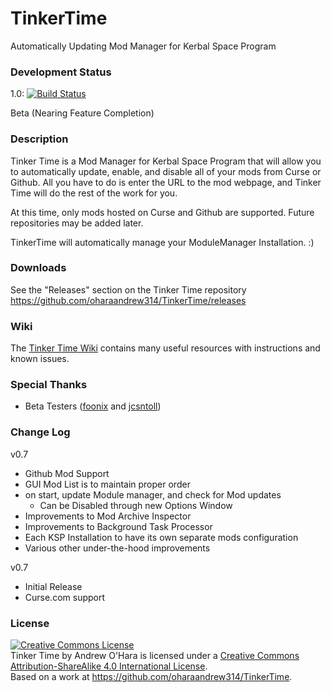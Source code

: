 TinkerTime
==========

Automatically Updating Mod Manager for Kerbal Space Program
 
### Development Status
1.0: [![Build Status](https://travis-ci.org/oharaandrew314/TinkerTime.svg?branch=1.0)](https://travis-ci.org/oharaandrew314/TinkerTime)

Beta (Nearing Feature Completion)


### Description
Tinker Time is a Mod Manager for Kerbal Space Program that will allow you to automatically update, enable, and disable all of your mods from Curse or Github.  All you have to do is enter the URL to the mod webpage, and Tinker Time will do the rest of the work for you.

At this time, only mods hosted on Curse and Github are supported.  Future repositories may be added later.

TinkerTime will automatically manage your ModuleManager Installation. :)

### Downloads
See the "Releases" section on the Tinker Time repository
https://github.com/oharaandrew314/TinkerTime/releases

### Wiki
The [Tinker Time Wiki](https://github.com/oharaandrew314/TinkerTime/wiki) contains many useful resources with instructions and known issues.

### Special Thanks
- Beta Testers ([foonix](https://github.com/foonix) and [jcsntoll](https://github.com/jcsntoll))

### Change Log
v0.7
- Github Mod Support
- GUI Mod List is to maintain proper order
- on start, update Module manager, and check for Mod updates
  - Can be Disabled through new Options Window
- Improvements to Mod Archive Inspector
- Improvements to Background Task Processor
- Each KSP Installation to have its own separate mods configuration
- Various other under-the-hood improvements

v0.7
- Initial Release
- Curse.com support
 
### License
<a rel="license" href="http://creativecommons.org/licenses/by-sa/4.0/"><img alt="Creative Commons License" style="border-width:0" src="https://i.creativecommons.org/l/by-sa/4.0/88x31.png" /></a><br /><span xmlns:dct="http://purl.org/dc/terms/" href="http://purl.org/dc/dcmitype/InteractiveResource" property="dct:title" rel="dct:type">Tinker Time</span> by <span xmlns:cc="http://creativecommons.org/ns#" property="cc:attributionName">Andrew O'Hara</span> is licensed under a <a rel="license" href="http://creativecommons.org/licenses/by-sa/4.0/">Creative Commons Attribution-ShareAlike 4.0 International License</a>.<br />Based on a work at <a xmlns:dct="http://purl.org/dc/terms/" href="https://github.com/oharaandrew314/TinkerTime" rel="dct:source">https://github.com/oharaandrew314/TinkerTime</a>.
